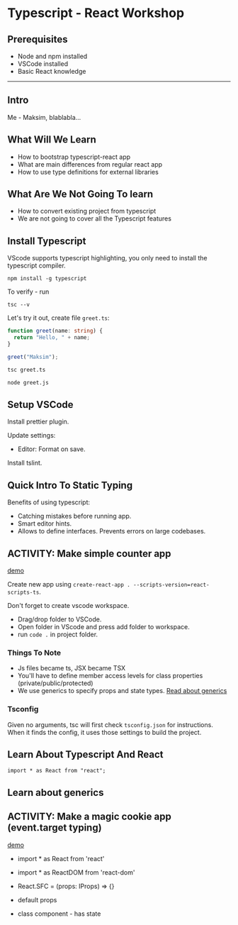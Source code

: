 # Typescript - React Workshop

## Prerequisites

- Node and npm installed
- VSCode installed
- Basic React knowledge

---

## Intro

Me - Maksim, blablabla...

## What Will We Learn

- How to bootstrap typescript-react app
- What are main differences from regular react app
- How to use type definitions for external libraries

## What Are We Not Going To learn

- How to convert existing project from typescript
- We are not going to cover all the Typescript features

## Install Typescript

VScode supports typescript highlighting, you only need to install the typescript compiler.

```
npm install -g typescript
```

To verify - run

```
tsc --v
```

Let's try it out, create file `greet.ts`:

```ts
function greet(name: string) {
  return "Hello, " + name;
}

greet("Maksim");
```

```sh
tsc greet.ts

node greet.js
```

## Setup VSCode

Install prettier plugin.

Update settings:

- Editor: Format on save.

Install tslint.

## Quick Intro To Static Typing

Benefits of using typescript:

- Catching mistakes before running app.
- Smart editor hints.
- Allows to define interfaces. Prevents errors on large codebases.

## ACTIVITY: Make simple counter app

[demo](https://relaxed-goldberg-269236.netlify.com/)

Create new app using `create-react-app . --scripts-version=react-scripts-ts`.

Don't forget to create vscode workspace.

- Drag/drop folder to VSCode.
- Open folder in VScode and press add folder to workspace.
- run `code .` in project folder.

### Things To Note

- Js files became ts, JSX became TSX
- You'll have to define member access levels for class properties (private/public/protected)
- We use generics to specify props and state types. [Read about generics](https://www.typescriptlang.org/docs/handbook/generics.html)

### Tsconfig

Given no arguments, tsc will first check `tsconfig.json` for instructions. When it finds the config, it uses those settings to build the project.

## Learn About Typescript And React

`import * as React from "react";`

## Learn about generics

## ACTIVITY: Make a magic cookie app (event.target typing)

[demo](https://peaceful-elion-614709.netlify.com/)

- import \* as React from 'react'
- import \* as ReactDOM from 'react-dom'

- React.SFC<IProps> = (props: IProps) => {}

- default props

- class component - has state
